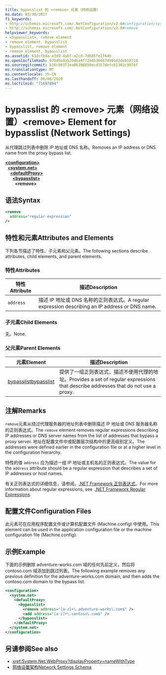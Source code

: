 ```yaml
---
title: bypasslist 的 <remove> 元素（网络设置）
ms.date: 03/30/2017
f1_keywords:
- http://schemas.microsoft.com/.NetConfiguration/v2.0#configuration/system.net/defaultProxy/bypasslist/remove
- http://schemas.microsoft.com/.NetConfiguration/v2.0#remove
helpviewer_keywords:
- <bypasslist>, remove element
- remove element, bypasslist
- bypasslist, remove element
- remove element, bypasslist
ms.assetid: 61dcfb4a-e3d9-4abf-a2cd-7d685fe2f64b
ms.openlocfilehash: 97b49a8a520d6a4f72945366874991d2deb18710
ms.sourcegitcommit: b16c00371ea06398859ecd157defc81301c9070f
ms.translationtype: MT
ms.contentlocale: zh-CN
ms.lasthandoff: 06/06/2020
ms.locfileid: "71697894"
---
```

# <a name="remove-element-for-bypasslist-network-settings"></a><span data-ttu-id="2c197-102">bypasslist 的 \<remove> 元素（网络设置）</span><span class="sxs-lookup"><span data-stu-id="2c197-102">\<remove> Element for bypasslist (Network Settings)</span></span>

<span data-ttu-id="2c197-103">从代理跳过列表中删除 IP 地址或 DNS 名称。</span><span class="sxs-lookup"><span data-stu-id="2c197-103">Removes an IP address or DNS name from the proxy bypass list.</span></span>

[**\<configuration>**](../configuration-element.md)  
&nbsp;&nbsp;[**\<system.net>**](system-net-element-network-settings.md)  
&nbsp;&nbsp;&nbsp;&nbsp;[**\<defaultProxy>**](defaultproxy-element-network-settings.md)  
&nbsp;&nbsp;&nbsp;&nbsp;&nbsp;&nbsp;[**\<bypasslist>**](bypasslist-element-network-settings.md)  
&nbsp;&nbsp;&nbsp;&nbsp;&nbsp;&nbsp;&nbsp;&nbsp;**\<remove>**  

## <a name="syntax"></a><span data-ttu-id="2c197-104">语法</span><span class="sxs-lookup"><span data-stu-id="2c197-104">Syntax</span></span>

```xml
<remove
  address="regular expression"
/>
```

## <a name="attributes-and-elements"></a><span data-ttu-id="2c197-105">特性和元素</span><span class="sxs-lookup"><span data-stu-id="2c197-105">Attributes and Elements</span></span>

<span data-ttu-id="2c197-106">下列各节描述了特性、子元素和父元素。</span><span class="sxs-lookup"><span data-stu-id="2c197-106">The following sections describe attributes, child elements, and parent elements.</span></span>

### <a name="attributes"></a><span data-ttu-id="2c197-107">特性</span><span class="sxs-lookup"><span data-stu-id="2c197-107">Attributes</span></span>

|<span data-ttu-id="2c197-108">**特性**</span><span class="sxs-lookup"><span data-stu-id="2c197-108">**Attribute**</span></span>|<span data-ttu-id="2c197-109">**描述**</span><span class="sxs-lookup"><span data-stu-id="2c197-109">**Description**</span></span>|
|-------------------|---------------------|
|`address`|<span data-ttu-id="2c197-110">描述 IP 地址或 DNS 名称的正则表达式。</span><span class="sxs-lookup"><span data-stu-id="2c197-110">A regular expression describing an IP address or DNS name.</span></span>|

### <a name="child-elements"></a><span data-ttu-id="2c197-111">子元素</span><span class="sxs-lookup"><span data-stu-id="2c197-111">Child Elements</span></span>

<span data-ttu-id="2c197-112">无。</span><span class="sxs-lookup"><span data-stu-id="2c197-112">None.</span></span>

### <a name="parent-elements"></a><span data-ttu-id="2c197-113">父元素</span><span class="sxs-lookup"><span data-stu-id="2c197-113">Parent Elements</span></span>

|<span data-ttu-id="2c197-114">**元素**</span><span class="sxs-lookup"><span data-stu-id="2c197-114">**Element**</span></span>|<span data-ttu-id="2c197-115">**描述**</span><span class="sxs-lookup"><span data-stu-id="2c197-115">**Description**</span></span>|
|-----------------|---------------------|
|[<span data-ttu-id="2c197-116">bypasslist</span><span class="sxs-lookup"><span data-stu-id="2c197-116">bypasslist</span></span>](bypasslist-element-network-settings.md)|<span data-ttu-id="2c197-117">提供了一组正则表达式，描述不使用代理的地址。</span><span class="sxs-lookup"><span data-stu-id="2c197-117">Provides a set of regular expressions that describe addresses that do not use a proxy.</span></span>|

## <a name="remarks"></a><span data-ttu-id="2c197-118">注解</span><span class="sxs-lookup"><span data-stu-id="2c197-118">Remarks</span></span>

<span data-ttu-id="2c197-119">`remove`元素从绕过代理服务器的地址列表中删除描述 IP 地址或 DNS 服务器名称的正则表达式。</span><span class="sxs-lookup"><span data-stu-id="2c197-119">The `remove` element removes regular expressions describing IP addresses or DNS server names from the list of addresses that bypass a proxy server.</span></span> <span data-ttu-id="2c197-120">地址在配置文件中或配置层次结构中的更高级别定义。</span><span class="sxs-lookup"><span data-stu-id="2c197-120">The addresses were defined earlier in the configuration file or at a higher level in the configuration hierarchy.</span></span>

<span data-ttu-id="2c197-121">特性的值 `address` 应为描述一组 IP 地址或主机名的正则表达式。</span><span class="sxs-lookup"><span data-stu-id="2c197-121">The value for the `address` attribute should be a regular expression that describes a set of IP addresses or host names.</span></span>

<span data-ttu-id="2c197-122">有关正则表达式的详细信息，请参阅。[.NET Framework 正则表达式](../../../../standard/base-types/regular-expressions.md)。</span><span class="sxs-lookup"><span data-stu-id="2c197-122">For more information about regular expressions, see .[.NET Framework Regular Expressions](../../../../standard/base-types/regular-expressions.md).</span></span>

## <a name="configuration-files"></a><span data-ttu-id="2c197-123">配置文件</span><span class="sxs-lookup"><span data-stu-id="2c197-123">Configuration Files</span></span>

<span data-ttu-id="2c197-124">此元素可在应用程序配置文件或计算机配置文件 (Machine.config) 中使用。</span><span class="sxs-lookup"><span data-stu-id="2c197-124">This element can be used in the application configuration file or the machine configuration file (Machine.config).</span></span>

## <a name="example"></a><span data-ttu-id="2c197-125">示例</span><span class="sxs-lookup"><span data-stu-id="2c197-125">Example</span></span>

<span data-ttu-id="2c197-126">下面的示例删除 adventure-works.com 域的任何先前定义，然后将 contoso.com 域添加到跳过列表。</span><span class="sxs-lookup"><span data-stu-id="2c197-126">The following example removes any previous definition for the adventure-works.com domain, and then adds the contoso.com domain to the bypass list.</span></span>

```xml
<configuration>
  <system.net>
    <defaultProxy>
      <bypasslist>
        <remove address="[a-z]+\.adventure-works\.com$" />
        <add address="[a-z]+\.contoso\.com$" />
      </bypasslist>
    </defaultProxy>
  </system.net>
</configuration>
```

## <a name="see-also"></a><span data-ttu-id="2c197-127">另请参阅</span><span class="sxs-lookup"><span data-stu-id="2c197-127">See also</span></span>

- <xref:System.Net.WebProxy?displayProperty=nameWithType>
- [<span data-ttu-id="2c197-128">网络设置架构</span><span class="sxs-lookup"><span data-stu-id="2c197-128">Network Settings Schema</span></span>](index.md)

